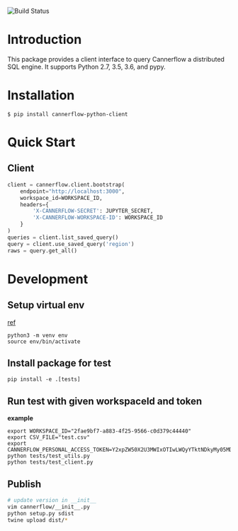 ![Build Status](https://travis-ci.org/canner/cannerflow-python-client.svg?branch=master)

# Introduction

This package provides a client interface to query Cannerflow
a distributed SQL engine. It supports Python 2.7, 3.5, 3.6, and pypy.

# Installation

```
$ pip install cannerflow-python-client
```

# Quick Start

## Client
```python
client = cannerflow.client.bootstrap(
    endpoint="http://localhost:3000",
    workspace_id=WORKSPACE_ID,
    headers={
        'X-CANNERFLOW-SECRET': JUPYTER_SECRET,
        'X-CANNERFLOW-WORKSPACE-ID': WORKSPACE_ID
    }
)
queries = client.list_saved_query()
query = client.use_saved_query('region')
raws = query.get_all()
```

# Development
## Setup virtual env

[ref](https://packaging.python.org/guides/installing-using-pip-and-virtual-environments/)

```
python3 -m venv env
source env/bin/activate

```

## Install package for test
```
pip install -e .[tests]
```

## Run test with given workspaceId and token

**example**
```
export WORKSPACE_ID="2fae9bf7-a883-4f25-9566-c0d379c44440"
export CSV_FILE="test.csv"
export CANNERFLOW_PERSONAL_ACCESS_TOKEN=Y2xpZW50X2U3MWIxOTIwLWQyYTktNDkyMy05MDdhLWM3MDE4Njk3MmQwNzpjMTI4MzRjNTkxOGI5N2E2ZTBiYzVhN2I3NDllZGRhYg==
python tests/test_utils.py
python tests/test_client.py
```


## Publish


```sh
# update version in __init__
vim cannerflow/__init__.py
python setup.py sdist
twine upload dist/*
```